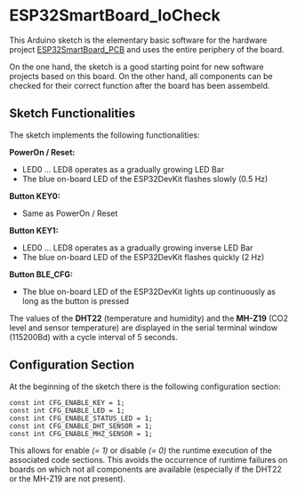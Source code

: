 # ESP32SmartBoard_IoCheck

This Arduino sketch is the elementary basic software for the hardware project [ESP32SmartBoard_PCB](https://github.com/ronaldsieber/ESP32SmartBoard_IoCheck) and uses the entire periphery of the board.

On the one hand, the sketch is a good starting point for new software projects based on this board. On the other hand, all components can be checked for their correct function after the board has been assembeld.

## Sketch Functionalities
The sketch implements the following functionalities:

**PowerOn / Reset:**
- LED0 ... LED8 operates as a gradually growing LED Bar
- The blue on-board LED of the ESP32DevKit flashes slowly (0.5 Hz)

**Button KEY0:**
- Same as PowerOn / Reset

**Button KEY1:**
- LED0 ... LED8 operates as a gradually growing inverse LED Bar
- The blue on-board LED of the ESP32DevKit flashes quickly (2 Hz)

**Button BLE_CFG:**
- The blue on-board LED of the ESP32DevKit lights up continuously as long as the button is pressed

The values ​​of the **DHT22** (temperature and humidity) and the **MH-Z19** (CO2 level and sensor temperature) are displayed in the serial terminal window (115200Bd) with a cycle interval of 5 seconds.

## Configuration Section

At the beginning of the sketch there is the following configuration section:

    const int CFG_ENABLE_KEY = 1;
    const int CFG_ENABLE_LED = 1;
    const int CFG_ENABLE_STATUS_LED = 1;
    const int CFG_ENABLE_DHT_SENSOR = 1;
    const int CFG_ENABLE_MHZ_SENSOR = 1;

This allows for enable *(= 1)* or disable *(= 0)* the runtime execution of the associated code sections. This avoids the occurrence of runtime failures on boards on which not all components are available (especially if the DHT22 or the MH-Z19 are not present). 
